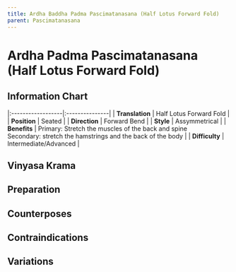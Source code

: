 ```yaml
---
title: Ardha Baddha Padma Pascimatanasana (Half Lotus Forward Fold)
parent: Pascimatanasana
---
```


# Ardha Padma Pascimatanasana (Half Lotus Forward Fold)

## Information Chart

|:------------------|:---------------|
| **Translation**       | Half Lotus Forward Fold  |
| **Position**          | Seated  |
| **Direction**         | Forward Bend   |
| **Style**             | Assymmetrical   |
| **Benefits**          | Primary: Stretch the muscles of the back and spine <br> Secondary: stretch the hamstrings and the back of the body   |
| **Difficulty**  |  Intermediate/Advanced                                      | 

## Vinyasa Krama 

## Preparation 

## Counterposes

## Contraindications

## Variations


